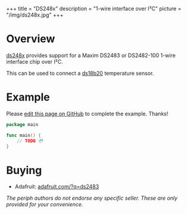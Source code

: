 +++
title = "DS248x"
description = "1-wire interface over I²C"
picture = "/img/ds248x.jpg"
+++

# Overview

[ds248x](https://periph.io/x/devices/v3/ds248x) provides support for a Maxim
DS2483 or DS2482-100 1-wire interface chip over I²C.

This can be used to connect a [ds18b20](/device/ds18b20/) temperature sensor.


# Example

Please [edit this page on
GitHub](https://github.com/periph/website/edit/master/site/content/device/ds248x.md)
to complete the example. Thanks!

```go
package main

func main() {
    // TODO 😳
}
```


# Buying

- Adafruit: [adafruit.com/?q=ds2483](https://www.adafruit.com/?q=ds2483)

_The periph authors do not endorse any specific seller. These are only provided
for your convenience._
